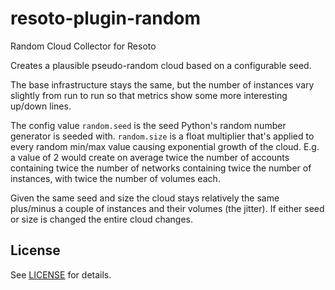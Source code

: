 # resoto-plugin-random
Random Cloud Collector for Resoto

Creates a plausible pseudo-random cloud based on a configurable seed.

The base infrastructure stays the same, but the number of instances vary slightly from run to run so that metrics show some more interesting up/down lines.

The config value `random.seed` is the seed Python's random number generator is seeded with.
`random.size` is a float multiplier that's applied to every random min/max value causing exponential growth of the cloud. E.g. a value of 2 would create on average twice the number of accounts containing twice the number of networks containing twice the number of instances, with twice the number of volumes each.

Given the same seed and size the cloud stays relatively the same plus/minus a couple of instances and their volumes (the jitter). If either seed or size is changed the entire cloud changes.

## License
See [LICENSE](../../LICENSE) for details.
